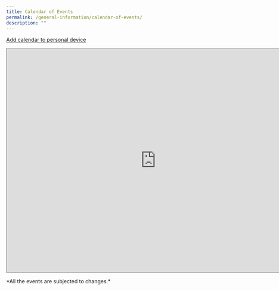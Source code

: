 ```yaml
---
title: Calendar of Events
permalink: /general-information/calendar-of-events/
description: ""
---
```

[Add calendar to personal device](https://calendar.google.com/calendar/embed?src=c_c27edb745216958e2821c1418e2876293886088bd3c1d86e1b43e5f1e6a0e98e%40group.calendar.google.com&amp;ctz=Asia%2FSingapore)

<iframe src="https://calendar.google.com/calendar/embed?height=600&wkst=1&bgcolor=%2333B679&ctz=Asia%2FSingapore&src=Y19jMjdlZGI3NDUyMTY5NThlMjgyMWMxNDE4ZTI4NzYyOTM4ODYwODhiZDNjMWQ4NmUxYjQzZTVmMWU2YTBlOThlQGdyb3VwLmNhbGVuZGFyLmdvb2dsZS5jb20&src=ZW4uc2luZ2Fwb3JlI2hvbGlkYXlAZ3JvdXAudi5jYWxlbmRhci5nb29nbGUuY29t&color=%237986CB&color=%234285F4" style="border:solid 1px #777" width="800" height="600" frameborder="0" scrolling="no"></iframe>


*All the events are subjected to changes.\*
